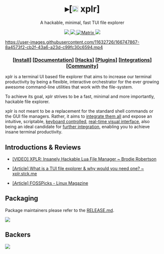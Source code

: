 <h1 align="center">
  ▸[<a href="https://github.com/sayanarijit/xplr/blob/main/assets/icon/xplr.svg"><img src="https://s3.gifyu.com/images/xplr32.png" alt="▓▓" height="20" width="20" /></a> xplr]
</h1>

<p align="center">
A hackable, minimal, fast TUI file explorer
</p>

<p align="center">

<a href="https://crates.io/crates/xplr">
<img src="https://img.shields.io/crates/v/xplr.svg" />
</a>

<a href="https://github.com/sayanarijit/xplr/commits">
<img src="https://img.shields.io/github/commit-activity/m/sayanarijit/xplr" />
</a>

<a href="https://matrix.to/#/#xplr-pub:matrix.org">
<img alt="Matrix" src="https://img.shields.io/matrix/xplr-pub:matrix.org?color=0DB787&label=matrix&logo=Matrix">
</a>
  
<a href="https://discord.gg/JmasSPCcz3">
<img src="https://img.shields.io/discord/834369918312382485?color=5865F2&label=discord&logo=Discord" />
</a>

</p>

<p align="center">

https://user-images.githubusercontent.com/11632726/166747867-8a4573f2-cb2f-43a6-a23d-c99fc30c6594.mp4

</p>

<h3 align="center">
  [<a href="https://xplr.dev/en/install">Install</a>]
  [<a href="https://xplr.dev/en">Documentation</a>]
  [<a href="https://xplr.dev/en/awesome-hacks">Hacks</a>]
  [<a href="https://xplr.dev/en/awesome-plugins">Plugins</a>]
  [<a href="https://xplr.dev/en/awesome-integrations">Integrations</a>]
  [<a href="https://xplr.dev/en/community">Community</a>]
</h3>

xplr is a terminal UI based file explorer that aims to increase our terminal
productivity by being a flexible, interactive orchestrator for the ever growing
awesome command-line utilities that work with the file-system.

To achieve its goal, xplr strives to be a fast, minimal and more importantly,
hackable file explorer.

xplr is not meant to be a replacement for the standard shell commands or the
GUI file managers. Rather, it aims to [integrate them all][14] and expose an
intuitive, scriptable, [keyboard controlled][2],
[real-time visual interface][1], also being an ideal candidate for [further
integration][15], enabling you to achieve insane terminal productivity.

## Introductions & Reviews

- [[VIDEO] XPLR: Insanely Hackable Lua File Manager ~ Brodie Robertson](https://youtu.be/MaVRtYh1IRU)

- [[Article] What is a TUI file explorer & why would you need one? ~ xplr.stck.me](https://xplr.stck.me/post/25252/What-is-a-TUI-file-explorer-why-would-you-need-one)

- [[Article] FOSSPicks - Linux Magazine](https://www.linux-magazine.com/Issues/2022/258/FOSSPicks/(offset)/6)

## Packaging

Package maintainers please refer to the [RELEASE.md](./RELEASE.md).

<a href="https://repology.org/project/xplr/versions"><img src="https://repology.org/badge/vertical-allrepos/xplr.svg" /></a>

## Backers

<a href="https://opencollective.com/xplr#backer"><img src="https://opencollective.com/xplr/tiers/backer.svg?width=890" /></a>

[1]: https://xplr.dev/en/layouts
[2]: https://xplr.dev/en/configure-key-bindings
[14]: https://xplr.dev/en/awesome-plugins#integration
[15]: https://xplr.dev/en/awesome-integrations
